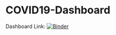# COVID19-Dashboard

 Dashboard Link: 
 [![Binder](https://mybinder.org/badge_logo.svg)](https://mybinder.org/v2/gh/ZainabHaybe/COVID19-Dashboard/HEAD?urlpath=%2Fvoila%2Frender%2FMyDashboard.ipynb)
